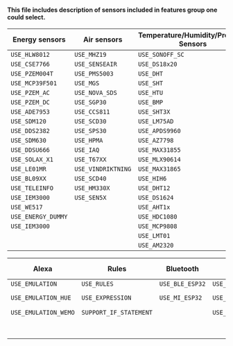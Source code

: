 #### This file includes description of sensors included in features group one could select.

| Energy sensors     | Air sensors        | Temperature/Humidity/Pressure Sensors | Displays                | Distance sensors | Light sensors  |
| ------------------ | ------------------ | ------------------------------------- | ----------------------- | ---------------- | -------------- |
| `USE_HLW8012`      | `USE_MHZ19`        | `USE_SONOFF_SC`                       | `USE_DISPLAY_MODES1TO5` | `USE_SR04`       | `USE_BH1750`   |
| `USE_CSE7766`      | `USE_SENSEAIR`     | `USE_DS18x20`                         | `USE_DISPLAY_SSD1306`   | `USE_VL53L0X`    | `USE_VEML6070` |
| `USE_PZEM004T`     | `USE_PMS5003`      | `USE_DHT`                             | `USE_DISPLAY_MATRIX`    | `USE_HRXL`       | `USE_TSL2561`  |
| `USE_MCP39F501`    | `USE_MGS`          | `USE_SHT`                             | `USE_DISPLAY_ILI9341`   | `USE_DYP`        | `USE_SI1145`   |
| `USE_PZEM_AC`      | `USE_NOVA_SDS`     | `USE_HTU`                             | `USE_DISPLAY_EPAPER_29` | `USE_VL53L1X`    | `USE_APDS9960` |
| `USE_PZEM_DC`      | `USE_SGP30`        | `USE_BMP`                             | `USE_DISPLAY_EPAPER_42` |                  | `USE_VEML6075` |
| `USE_ADE7953`      | `USE_CCS811`       | `USE_SHT3X`                           | `USE_DISPLAY_SH1106`    |                  | `USE_MAX44009` |
| `USE_SDM120`       | `USE_SCD30`        | `USE_LM75AD`                          | `USE_DISPLAY_ILI9488`   |                  | `USE_TSL2591`  |
| `USE_DDS2382`      | `USE_SPS30`        | `USE_APDS9960`                        | `USE_DISPLAY_SSD1351`   |                  | `USE_AS3935`   |
| `USE_SDM630`       | `USE_HPMA`         | `USE_AZ7798`                          | `USE_DISPLAY_RA8876`    |                  | `USE_VEML7700` |
| `USE_DDSU666`      | `USE_IAQ`          | `USE_MAX31855`                        | `USE_DISPLAY_SEVENSEG`  |                  |                |
| `USE_SOLAX_X1`     | `USE_T67XX`        | `USE_MLX90614`                        | `USE_DISPLAY_ST7789`    |                  |                |
| `USE_LE01MR`       | `USE_VINDRIKTNING` | `USE_MAX31865`                        | `USE_DISPLAY_SSD1331`   |                  |                |
| `USE_BL09XX`       | `USE_SCD40`        | `USE_HIH6`                            |                         |                  |                |
| `USE_TELEINFO`     | `USE_HM330X`       | `USE_DHT12`                           |                         |                  |                |
| `USE_IEM3000`      | `USE_SEN5X`        | `USE_DS1624`                          |                         |                  |                |
| `USE_WE517`        |                    | `USE_AHT1x`                           |                         |                  |                |
| `USE_ENERGY_DUMMY` |                    | `USE_HDC1080`                         |                         |                  |                |
| `USE_IEM3000`      |                    | `USE_MCP9808`                         |                         |                  |                |
|                    |                    | `USE_LMT01`                           |                         |                  |                |
|                    |                    | `USE_AM2320`                          |                         |                  |                |

| Alexa                | Rules                  | Bluetooth       | IO port expander             | SD card/LittleFS | ModBus Bridge          | Shutters and Blinds                       |
| -------------------- | ---------------------- | --------------- | ---------------------------- | ---------------- | ---------------------- | ----------------------------------------- |
| `USE_EMULATION`      | `USE_RULES`            | `USE_BLE_ESP32` | `USE_MCP230xx`               | `USE_UFILESYS`   | `USE_MODBUSBRIDGE`     | `USE_SHUTTER`                             |
| `USE_EMULATION_HUE`  | `USE_EXPRESSION`       | `USE_MI_ESP32`  | `USE_MCP230xx_OUTPUT`        | `USE_SDCARD`     | `USE_MODBUSBRIDGE_TCP` | `SHUTTER_RELAY_OPERATION_TIME` - editable |
| `USE_EMULATION_WEMO` | `SUPPORT_IF_STATEMENT` |                 | `USE_MCP230xx_DISPLAYOUTPUT` | `GUI_TRASH_FILE` |                        | `MOTOR_STOP_TIME` - editable              |
|                      |                        |                 |                              | `GUI_EDIT_FILE`  |                        | `SHUTTER_CLEAR_PWM_ONSTOP` - editable     |
